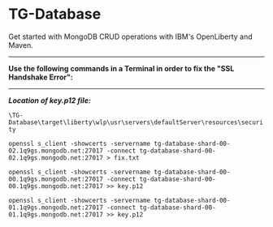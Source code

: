 # TG-Database
Get started with MongoDB CRUD operations with IBM's OpenLiberty and Maven.

---------------------------------

**Use the following commands in a Terminal in order to fix the "SSL Handshake Error":**

---------------------------------

***Location of key.p12 file:*** 

```\TG-Database\target\liberty\wlp\usr\servers\defaultServer\resources\security```

`openssl s_client -showcerts -servername tg-database-shard-00-02.1q9gs.mongodb.net:27017 -connect tg-database-shard-00-02.1q9gs.mongodb.net:27017 > fix.txt`

`openssl s_client -showcerts -servername tg-database-shard-00-00.1q9gs.mongodb.net:27017 -connect tg-database-shard-00-00.1q9gs.mongodb.net:27017 >> key.p12`

`openssl s_client -showcerts -servername tg-database-shard-00-01.1q9gs.mongodb.net:27017 -connect tg-database-shard-00-01.1q9gs.mongodb.net:27017 >> key.p12`
